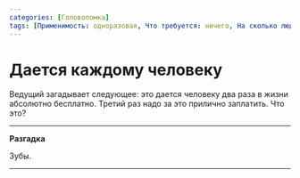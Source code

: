 ```yaml
---
categories: [Головоломка]
tags: [Применимость: одноразовая, Что требуется: ничего, На сколько людей рассчитано: от 2, Подвижность: нет]
---
```


# Дается каждому человеку

Ведущий загадывает следующее: это дается человеку два раза в жизни абсолютно бесплатно. Третий раз надо за это прилично заплатить. Что это?

---

**Разгадка** <!-- !details -->

Зубы.

---
